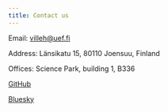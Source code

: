 ```yaml
---
title: Contact us
---
```

Email: villeh@uef.fi

Address: Länsikatu 15, 80110 Joensuu, Finland

Offices: Science Park, building 1, B336

[GitHub](https://github.com/Hautamaki-lab)

[Bluesky](https://bsky.app/profile/stat-ml.bsky.social)